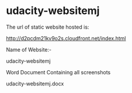 # udacity-websitemj

The url of static website hosted is:

http://d2pcdm21kv9o2s.cloudfront.net/index.html

Name of Website:-

udacity-websitemj

Word Document Containing all screenshots 

udacity-websitemj.docx



